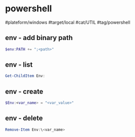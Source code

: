 # powershell

#plateform/windows #target/local #cat/UTIL #tag/powershell 


## env - add binary path
```powershell
$env:PATH += ";<path>"
```

## env - list 
```powershell
Get-ChildItem Env:
```

## env - create 
```powershell
$Env:<var_name> = "<var_value>"
```

## env - delete
```powershell
Remove-Item Env:\<var_name>
```
